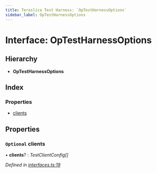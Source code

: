 ```yaml
---
title: Teraslice Test Harness: `OpTestHarnessOptions`
sidebar_label: OpTestHarnessOptions
---
```


# Interface: OpTestHarnessOptions

## Hierarchy

* **OpTestHarnessOptions**

## Index

### Properties

* [clients](optestharnessoptions.md#optional-clients)

## Properties

### `Optional` clients

• **clients**? : *TestClientConfig[]*

*Defined in [interfaces.ts:19](https://github.com/terascope/teraslice/blob/b843209f9/packages/teraslice-test-harness/src/interfaces.ts#L19)*

